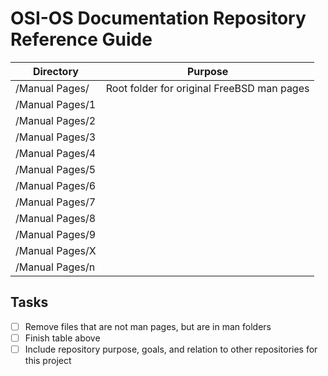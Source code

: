 OSI-OS Documentation Repository Reference Guide
===============================================

Directory       | Purpose
--------------- | ---------------
/Manual Pages/  | Root folder for original FreeBSD man pages
/Manual Pages/1 |
/Manual Pages/2 |
/Manual Pages/3 |
/Manual Pages/4 |
/Manual Pages/5 |
/Manual Pages/6 |
/Manual Pages/7 |
/Manual Pages/8 |
/Manual Pages/9 |
/Manual Pages/X |
/Manual Pages/n |

Tasks
-----
- [ ] Remove files that are not man pages, but are in man folders
- [ ] Finish table above
- [ ] Include repository purpose, goals, and relation to other repositories for this project